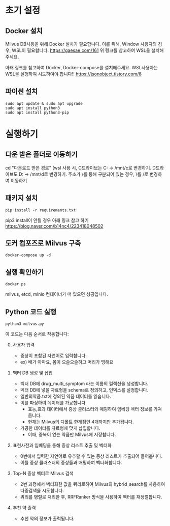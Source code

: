 # 초기 설정

## Docker 설치
Milvus DB사용을 위해 Docker 설치가 필요합니다.
이를 위해, Window 사용자의 경우, WSL이 필요합니다.
https://gaesae.com/161
위 링크를 참고하여 WSL을 설치해주세요.

아래 링크를 참고하여 Docker, Docker-compose를 설치해주세요.
WSL사용자는 WSL을 실행하여 시도하여야 합니다!!
https://jsonobject.tistory.com/8

## 파이썬 설치
```
sudo apt update & sudo apt upgrade
sudo apt install python3
sudo apt install python3-pip
```

# 실행하기 

## 다운 받은 폴더로 이동하기
cd "다운로드 받은 경로" 
(wsl 사용 시, 
C드라이브는 C: -> /mnt/c로 변경하기. 
D드라이브도 D: -> /mnt/d로 변경하기.
주소가 \를 통해 구분되어 있는 경우, \를 /로 변경하여 이동하기

## 패키지 설치
```
pip install -r requirements.txt
```

pip3 install이 안될 경우 아래 링크 참고 하기
https://blog.naver.com/b14nc4/223418048502


## 도커 컴포즈로 Milvus 구축
```
docker-compose up -d
```

## 실행 확인하기
```
docker ps
```
milvus, etcd, minio 컨테이너가 떠 있으면 성공입니다.

## Python 코드 실행
```
python3 milvus.py
```
이 코드는 다음 순서로 작동합니다:

0. 사용자 입력 
	- 증상이 포함된 자연어로 입력합니다.
	- ex) 배가 아파요, 몸이 으슬으슬하고 머리가 띵해요 

1. 벡터 DB 생성 및 삽입
	- 벡터 DB에 drug_multi_symptom 라는 이름의 컬렉션을 생성합니다.
	- 벡터 DB에 넣을 자료형을 schema로 정의하고, 인덱스를 설정합니다.
	- 일반의약품.txt에 정의된 약품 데이터를 읽습니다.
	- 이를 파싱하여 데이터를 가공합니다.
		- 효능,효과 데이터에서 증상 클러스터와 매핑하여 임베딩 벡터 정보를 가져옵니다.
		- 현재는 Milvus의 디폴트 한계점인 4개까지만 추가됩니다. 
	- 가공한 데이터를 자료형에 맞게 삽입합니다.
		- 이때, 중복이 없는 약품만 Milvus에 저장합니다.

2. 표현사전과 임베딩을 통해 증상 리스트 추출 및 벡터화
	- 0번에서 입력한 자연어로 유추할 수 있는 증상 리스트가 추출되어 들어옵니다.
	- 이를 증상 클러스터의 증상들과 매핑하여 벡터화합니다.

3. Top-N 증상 벡터로 Milvus 검색
	- 2번 과정에서 벡터화한 값을 쿼리로하여 Milvus의 hybrid_search를 사용하여 다중검색을 시도합니다.
	- 쿼리를 병렬로 처리한 후, RRFRanker 방식을 사용하여 벡터를 재정렬합니다.

4. 추천 약 출력
	- 추천 약의 정보가 출력됩니다.



